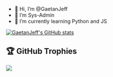 - 👋 Hi, I’m @GaetanJeff
- 👀 I’m Sys-Admin
- 🌱 I’m currently learning Python and JS

<!---
GaetanJeff/GaetanJeff is a ✨ special ✨ repository because its `README.md` (this file) appears on your GitHub profile.
You can click the Preview link to take a look at your changes.
--->
[![GaetanJeff's GitHub stats](https://github-readme-stats.vercel.app/api?username=GaetanJeff&theme=aura_dark)](https://github.com/GaetanJeff/GaetanJeff)

## 🏆 GitHub Trophies
![](https://github-profile-trophy.vercel.app/?username=GaetanJeff&theme=tokyonight)
